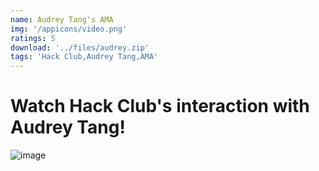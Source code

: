 ```yaml
---
name: Audrey Tang's AMA
img: '/appicons/video.png'
ratings: 5
download: '../files/audrey.zip'
tags: 'Hack Club,Audrey Tang,AMA'
---
```


# Watch Hack Club's interaction with Audrey Tang!

<img src="../../screenshots/Audrey/ss1.webp" alt="image" >
